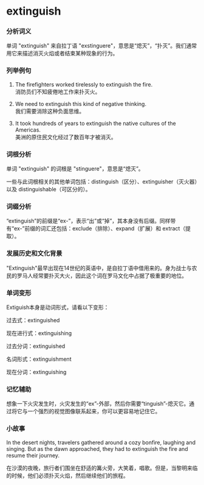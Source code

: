 # extinguish

### 分析词义

  

单词 "extinguish" 来自拉丁语 "exstinguere"，意思是“熄灭”，“扑灭”。我们通常用它来描述消灭火焰或者结束某种现象的行为。

  

### 列举例句

  

1.  The firefighters worked tirelessly to extinguish the fire.  
    消防员们不知疲倦地工作来扑灭火。
    
      
    
2.  We need to extinguish this kind of negative thinking.  
    我们需要消除这种负面思维。
    
      
    
3.  It took hundreds of years to extinguish the native cultures of the Americas.  
    美洲的原住民文化经过了数百年才被消灭。
    
      
    

  

### 词根分析

  

单词 "extinguish" 的词根是 "stinguere"，意思是“熄灭”。

  

一些与此词根相关的其他单词包括：distinguish（区分）、extinguisher（灭火器）以及 distinguishable（可区分的）。

  

### 词缀分析

  

“extinguish”的前缀是“ex-”，表示“出”或“掉”，其本身没有后缀。同样带有“ex-”前缀的词汇还包括：exclude（排除）、expand（扩展）和 extract（提取）。

  

### 发展历史和文化背景

  

"Extinguish"最早出现在14世纪的英语中，是自拉丁语中借用来的。身为战士与农民的罗马人经常要扑灭大火，因此这个词在罗马文化中占据了极重要的地位。

  

### 单词变形

  

Extiguish本身是动词形式，请看以下变形：

  

过去式：extinguished

  

现在进行式：extinguishing

  

过去分词：extinguished

  

名词形式：extinguishment

  

现在分词：extinguishing

  

### 记忆辅助

  

想象一下火灾发生时，火灾发生的“ex”-外部，然后你需要“tinguish”-熄灭它。通过将它与一个强烈的视觉图像联系起来，你可以更容易地记住它。

  

### 小故事

  

In the desert nights, travelers gathered around a cozy bonfire, laughing and singing. But as the dawn approached, they had to extinguish the fire and resume their journey.

  

在沙漠的夜晚，旅行者们围坐在舒适的篝火旁，大笑着，唱歌。但是，当黎明来临的时候，他们必须扑灭火焰，然后继续他们的旅程。
